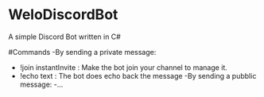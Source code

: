 # WeloDiscordBot
A simple Discord Bot written in C#


#Commands
-By sending a private message:
  - !join instantInvite : Make the bot join your channel to manage it.
  - !echo text : The bot does echo back the message
-By sending a pubblic message:
  -...
